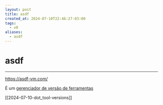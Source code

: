 ```yaml
---
layout: post
title: asdf
created_at: 2024-07-10T22:46:27-03:00
tags:
  - v0
aliases:
  - asdf
---
```

# asdf
---

https://asdf-vm.com/

É um [gerenciador de versão de ferramentas](2024-07-10-Gerenciador_de_versao_de_ferramentas.md)  

[[2024-07-10-dot_tool-versions]]